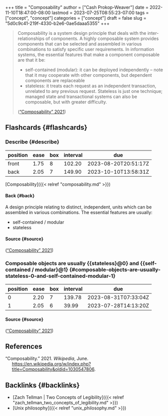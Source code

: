 +++
title = "Composability"
author = ["Cash Prokop-Weaver"]
date = 2022-11-10T18:47:00-08:00
lastmod = 2023-07-25T08:55:23-07:00
tags = ["concept", "concept"]
categories = ["concept"]
draft = false
slug = "5d0c9c41-219f-4330-b2e6-0ae5daaa5355"
+++

> Composability is a system design principle that deals with the inter-relationships of components. A highly composable system provides components that can be selected and assembled in various combinations to satisfy specific user requirements. In information systems, the essential features that make a component composable are that it be:
>
> -   self-contained (modular): it can be deployed independently – note that it may cooperate with other components, but dependent components are replaceable
> -   stateless: it treats each request as an independent transaction, unrelated to any previous request. Stateless is just one technique; managed state and transactional systems can also be composable, but with greater difficulty.
>
> (<a href="#citeproc_bib_item_1">“Composability” 2021</a>)


## Flashcards {#flashcards}


### Describe {#describe}

| position | ease | box | interval | due                  |
|----------|------|-----|----------|----------------------|
| front    | 1.75 | 8   | 102.20   | 2023-08-20T20:51:17Z |
| back     | 2.05 | 7   | 149.90   | 2023-10-10T13:58:31Z |

[Composability]({{< relref "composability.md" >}})


#### Back {#back}

A design principle relating to distinct, independent, units which can be assembled in various combinations. The essential features are usually:

-   self-contained / modular
-   stateless


#### Source {#source}

(<a href="#citeproc_bib_item_1">“Composability” 2021</a>)


### Composable objects are usually {{stateless}@0} and {{self-contained / modular}@1} {#composable-objects-are-usually-stateless-0-and-self-contained-modular-1}

| position | ease | box | interval | due                  |
|----------|------|-----|----------|----------------------|
| 0        | 2.20 | 7   | 139.78   | 2023-08-31T07:33:04Z |
| 1        | 2.05 | 6   | 39.99    | 2023-07-28T14:13:20Z |


#### Source {#source}

(<a href="#citeproc_bib_item_1">“Composability” 2021</a>)

## References

<style>.csl-entry{text-indent: -1.5em; margin-left: 1.5em;}</style><div class="csl-bib-body">
  <div class="csl-entry"><a id="citeproc_bib_item_1"></a>“Composability.” 2021. <i>Wikipedia</i>, June. <a href="https://en.wikipedia.org/w/index.php?title=Composability&oldid=1030547806">https://en.wikipedia.org/w/index.php?title=Composability&#38;oldid=1030547806</a>.</div>
</div>


## Backlinks {#backlinks}

-   [Zach Tellman | Two Concepts of Legibility]({{< relref "zach_tellman_two_concepts_of_legibility.md" >}})
-   [Unix philosophy]({{< relref "unix_philosophy.md" >}})
